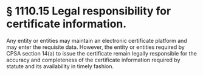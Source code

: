 # § 1110.15   Legal responsibility for certificate information.

Any entity or entities may maintain an electronic certificate platform and may enter the requisite data. However, the entity or entities required by CPSA section 14(a) to issue the certificate remain legally responsible for the accuracy and completeness of the certificate information required by statute and its availability in timely fashion.




